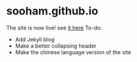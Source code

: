 # sooham.github.io
The site is now live! see [it here](https://sooham.github.io)
To-do:
*   Add Jekyll blog
*   Make a better collapsing header
*   Make the chinese language version of the site
